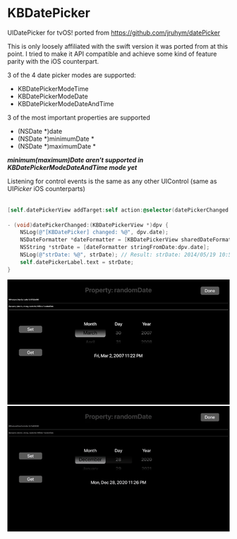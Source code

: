 # KBDatePicker
UIDatePicker for tvOS! ported from https://github.com/jruhym/datePicker

This is only loosely affiliated with the swift version it was ported from at this point. I tried to make it API compatible and achieve some kind of feature parity with the iOS counterpart.

3 of the 4 date picker modes are supported:

- KBDatePickerModeTime
- KBDatePickerModeDate
- KBDatePickerModeDateAndTime

3 of the most important properties are supported

- (NSDate *)date
- (NSDate *)minimumDate *
- (NSDate *)maximumDate *

***minimum(maximum)Date aren't supported in KBDatePickerModeDateAndTime mode yet***

Listening for control events is the same as any other UIControl (same as UI*Picker* iOS counterparts)

```Objective-C

[self.datePickerView addTarget:self action:@selector(datePickerChanged:) forControlEvents:UIControlEventValueChanged];

- (void)datePickerChanged:(KBDatePickerView *)dpv {
    NSLog(@"[KBDatePicker] changed: %@", dpv.date);
    NSDateFormatter *dateFormatter = [KBDatePickerView sharedDateFormatter];
    NSString *strDate = [dateFormatter stringFromDate:dpv.date];
    NSLog(@"strDate: %@", strDate); // Result: strDate: 2014/05/19 10:51:50
    self.datePickerLabel.text = strDate;
}
```

![FLEXing](FLEX.png "Example embedded in FLEX")
![FLEXing Action](datePickerScience.gif "In Action")
